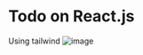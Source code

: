 # Todo on React.js

Using tailwind
![image](https://user-images.githubusercontent.com/58516932/167605957-c68e32f4-1ede-4768-bb9e-821294ce4409.png)
